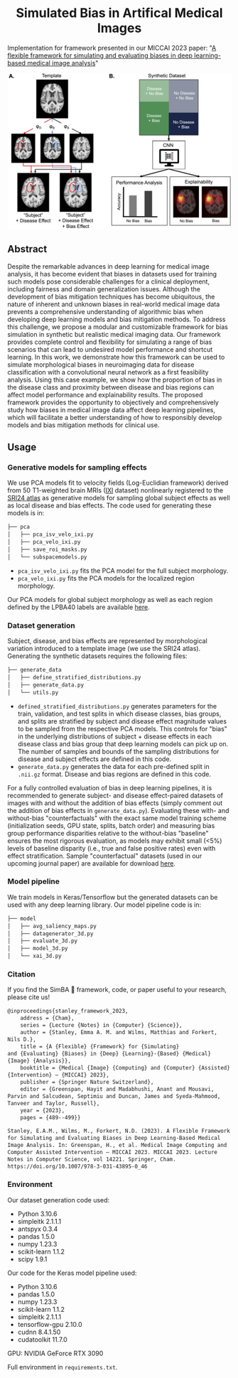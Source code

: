 <div align="center">
  
# Simulated Bias in Artifical Medical Images

</div>

Implementation for framework presented in our MICCAI 2023 paper: "[A flexible framework for simulating and evaluating biases in deep learning-based medical image analysis](https://link.springer.com/chapter/10.1007/978-3-031-43895-0_46)"

<p align="center">
<img src="figures/paper1779_fig1.png?raw=true" width="750">
</p>


## Abstract 
Despite the remarkable advances in deep learning for medical image analysis, it has become evident that biases in datasets used for training such models pose considerable challenges for a clinical deployment, including fairness and domain generalization issues. Although the development of bias mitigation techniques has become ubiquitous, the nature of inherent and unknown biases in real-world medical image data prevents a comprehensive understanding of algorithmic bias when developing deep learning models and bias mitigation methods. To address this challenge, we propose a modular and customizable framework for bias simulation in synthetic but realistic medical imaging data. Our framework provides complete control and flexibility for simulating a range of bias scenarios that can lead to undesired model performance and shortcut learning. In this work, we demonstrate how this framework can be used to simulate morphological biases in neuroimaging data for disease classification with a convolutional neural network as a first feasibility analysis. Using this case example, we show how the proportion of bias in the disease class and proximity between disease and bias regions can affect model performance and explainability results. The proposed framework provides the opportunity to objectively and comprehensively study how biases in medical image data affect deep learning pipelines, which will facilitate a better understanding of how to responsibly develop models and bias mitigation methods for clinical use.

## Usage

### Generative models for sampling effects
We use PCA models fit to velocity fields (Log-Euclidian framework) derived from 50 T1-weighted brain MRIs ([IXI](https://brain-development.org/ixi-dataset/) dataset) nonlinearly registered to the [SRI24 atlas](https://www.nitrc.org/projects/sri24) as generative models for sampling global subject effects as well as local disease and bias effects. The code used for generating these models is in: 
```bash
├── pca
│   ├── pca_isv_velo_ixi.py
│   ├── pca_velo_ixi.py
│   ├── save_roi_masks.py
│   └── subspacemodels.py
```
* `pca_isv_velo_ixi.py` fits the PCA model for the full subject morphology.
* `pca_velo_ixi.py` fits the PCA models for the localized region morphology.

Our PCA models for global subject morphology as well as each region defined by the LPBA40 labels are available [here](https://drive.google.com/file/d/1LQeOA1mrNZm9KbWZrj5-8ZGJpMjiAzFD/view?usp=sharing).

### Dataset generation
Subject, disease, and bias effects are represented by morphological variation introduced to a template image (we use the SRI24 atlas). Generating the synthetic datasets requires the following files: 
```bash
├── generate_data
│   ├── define_stratified_distributions.py
│   ├── generate_data.py
│   └── utils.py
```
* `defined_stratified_distributions.py` generates parameters for the train, validation, and test splits in which disease classes, bias groups, and splits are stratified by subject and disease effect magnitude values to be sampled from the respective PCA models. This controls for "bias" in the underlying distributions of subject + disease effects in each disease class and bias group that deep learning models can pick up on. The number of samples and bounds of the sampling distributions for disease and subject effects are defined in this code.
* `generate_data.py` generates the data for each pre-defined split in `.nii.gz` format. Disease and bias regions are defined in this code.

For a fully controlled evaluation of bias in deep learning pipelines, it is recommended to generate subject- and disease effect-paired datasets of images with and without the addition of bias effects (simply comment out the addition of bias effects in `generate_data.py`). Evaluating these with- and without-bias "counterfactuals" with the exact same model training scheme (initialization seeds, GPU state, splits, batch order) and measuring bias group performance disparities relative to the without-bias "baseline" ensures the most rigorous evaluation, as models may exhibit small (<5%) levels of baseline disparity (i.e., true and false positive rates) even with effect stratification. Sample "counterfactual" datasets (used in our upcoming journal paper) are available for download [here](https://mega.nz/folder/wKNVTSqZ#4OgMoOnEFyk32CunjV-XIg).

### Model pipeline 
We train models in Keras/Tensorflow but the generated datasets can be used with any deep learning library. Our model pipeline code is in:
```bash
├── model
│   ├── avg_saliency_maps.py
│   ├── datagenerator_3d.py
│   ├── evaluate_3d.py
│   ├── model_3d.py
│   └── xai_3d.py
```

### Citation
If you find the SimBA 🦁 framework, code, or paper useful to your research, please cite us!

```
@inproceedings{stanley_framework_2023,
	address = {Cham},
	series = {Lecture {Notes} in {Computer} {Science}},
	author = {Stanley, Emma A. M. and Wilms, Matthias and Forkert, Nils D.},
	title = {A {Flexible} {Framework} for {Simulating} and {Evaluating} {Biases} in {Deep} {Learning}-{Based} {Medical} {Image} {Analysis}},
	booktitle = {Medical {Image} {Computing} and {Computer} {Assisted} {Intervention} – {MICCAI} 2023},
	publisher = {Springer Nature Switzerland},
	editor = {Greenspan, Hayit and Madabhushi, Anant and Mousavi, Parvin and Salcudean, Septimiu and Duncan, James and Syeda-Mahmood, Tanveer and Taylor, Russell},
	year = {2023},
	pages = {489--499}}
```
```
Stanley, E.A.M., Wilms, M., Forkert, N.D. (2023). A Flexible Framework for Simulating and Evaluating Biases in Deep Learning-Based Medical Image Analysis. In: Greenspan, H., et al. Medical Image Computing and Computer Assisted Intervention – MICCAI 2023. MICCAI 2023. Lecture Notes in Computer Science, vol 14221. Springer, Cham. https://doi.org/10.1007/978-3-031-43895-0_46
```

### Environment 
Our dataset generation code used:
* Python 3.10.6
* simpleitk 2.1.1.1
* antspyx 0.3.4
* pandas 1.5.0
* numpy 1.23.3
* scikit-learn 1.1.2
* scipy 1.9.1

Our code for the Keras model pipeline used: 
* Python 3.10.6
* pandas 1.5.0
* numpy 1.23.3
* scikit-learn 1.1.2
* simpleitk 2.1.1.1
* tensorflow-gpu 2.10.0
* cudnn 8.4.1.50
* cudatoolkit 11.7.0

GPU: NVIDIA GeForce RTX 3090

Full environment in `requirements.txt`.

